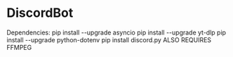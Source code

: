 # DiscordBot

Dependencies:
pip install --upgrade asyncio
pip install --upgrade yt-dlp
pip install --upgrade python-dotenv
pip install discord.py
ALSO REQUIRES FFMPEG
